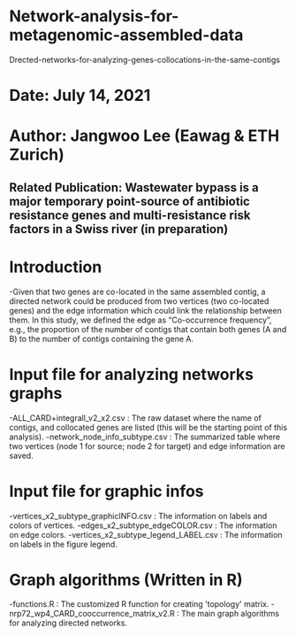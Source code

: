 # Network-analysis-for-metagenomic-assembled-data
Drected-networks-for-analyzing-genes-collocations-in-the-same-contigs

# Date: July 14, 2021
# Author: Jangwoo Lee (Eawag & ETH Zurich)
## Related Publication: Wastewater bypass is a major temporary point-source of antibiotic resistance genes and multi-resistance risk factors in a Swiss river (in preparation)

# Introduction
-Given that two genes are co-located in the same assembled contig, a directed network could be produced from two vertices (two co-located genes) and the edge information which could link the relationship between them. In this study, we defined the edge as “Co-occurrence frequency”, e.g., the proportion of the number of contigs that contain both genes (A and B) to the number of contigs containing the gene A.

# Input file for analyzing networks graphs
-ALL_CARD+integrall_v2_x2.csv : The raw dataset where the name of contigs, and collocated genes are listed (this will be the starting point of this analysis).
-network_node_info_subtype.csv : The summarized table where two vertices (node 1 for source; node 2 for target) and edge information are saved.

# Input file for graphic infos
-vertices_x2_subtype_graphicINFO.csv : The information on labels and colors of vertices.
-edges_x2_subtype_edgeCOLOR.csv : The information on edge colors.
-vertices_x2_subtype_legend_LABEL.csv : The information on labels in the figure legend.

# Graph algorithms (Written in R)
-functions.R : The customized R function for creating 'topology' matrix.
-nrp72_wp4_CARD_cooccurrence_matrix_v2.R : The main graph algorithms for analyzing directed networks.
